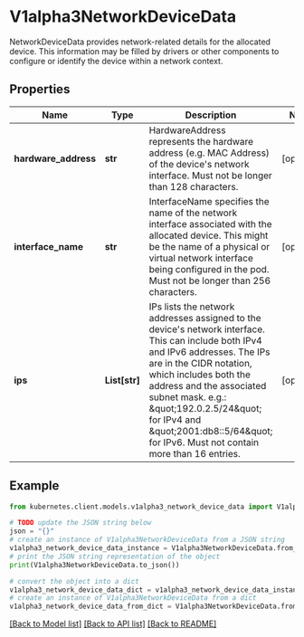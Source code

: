# V1alpha3NetworkDeviceData

NetworkDeviceData provides network-related details for the allocated device. This information may be filled by drivers or other components to configure or identify the device within a network context.

## Properties

Name | Type | Description | Notes
------------ | ------------- | ------------- | -------------
**hardware_address** | **str** | HardwareAddress represents the hardware address (e.g. MAC Address) of the device&#39;s network interface.  Must not be longer than 128 characters. | [optional] 
**interface_name** | **str** | InterfaceName specifies the name of the network interface associated with the allocated device. This might be the name of a physical or virtual network interface being configured in the pod.  Must not be longer than 256 characters. | [optional] 
**ips** | **List[str]** | IPs lists the network addresses assigned to the device&#39;s network interface. This can include both IPv4 and IPv6 addresses. The IPs are in the CIDR notation, which includes both the address and the associated subnet mask. e.g.: \&quot;192.0.2.5/24\&quot; for IPv4 and \&quot;2001:db8::5/64\&quot; for IPv6.  Must not contain more than 16 entries. | [optional] 

## Example

```python
from kubernetes.client.models.v1alpha3_network_device_data import V1alpha3NetworkDeviceData

# TODO update the JSON string below
json = "{}"
# create an instance of V1alpha3NetworkDeviceData from a JSON string
v1alpha3_network_device_data_instance = V1alpha3NetworkDeviceData.from_json(json)
# print the JSON string representation of the object
print(V1alpha3NetworkDeviceData.to_json())

# convert the object into a dict
v1alpha3_network_device_data_dict = v1alpha3_network_device_data_instance.to_dict()
# create an instance of V1alpha3NetworkDeviceData from a dict
v1alpha3_network_device_data_from_dict = V1alpha3NetworkDeviceData.from_dict(v1alpha3_network_device_data_dict)
```
[[Back to Model list]](../README.md#documentation-for-models) [[Back to API list]](../README.md#documentation-for-api-endpoints) [[Back to README]](../README.md)


